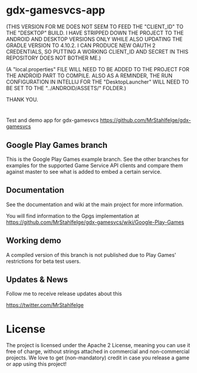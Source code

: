 # gdx-gamesvcs-app

(THIS VERSION FOR ME DOES NOT SEEM TO FEED THE "CLIENT_ID" TO THE "DESKTOP" BUILD.  I HAVE STRIPPED DOWN THE PROJECT TO THE ANDROID AND DESKTOP VERSIONS ONLY WHILE ALSO UPDATING THE GRADLE VERSION TO 4.10.2.  I CAN PRODUCE NEW OAUTH 2 CREDENTIALS, SO PUTTING A WORKING CLIENT_ID AND SECRET IN THIS REPOSITORY DOES NOT BOTHER ME.)

(A "local.properties" FILE WILL NEED TO BE ADDED TO THE PROJECT FOR THE ANDROID PART TO COMPILE.  ALSO AS A REMINDER, THE RUN CONFIGURATION IN INTELLIJ FOR THE "DesktopLauncher" WILL NEED TO BE SET TO THE "../ANDROID/ASSETS/" FOLDER.)

THANK YOU.

#

Test and demo app for gdx-gamesvcs https://github.com/MrStahlfelge/gdx-gamesvcs

## Google Play Games branch

This is the Google Play Games example branch. See the other branches for examples for 
the supported Game Service API clients and compare them against master to see 
what is added to embed a certain service.

## Documentation
See the documentation and wiki at the main project for more information.

You will find information to the Gpgs implementation at
https://github.com/MrStahlfelge/gdx-gamesvcs/wiki/Google-Play-Games

## Working demo
A compiled version of this branch is not published due to Play Games' restrictions for beta test users.

## Updates & News
Follow me to receive release updates about this

https://twitter.com/MrStahlfelge

# License

The project is licensed under the Apache 2 License, meaning you can use it free of charge, without strings attached in commercial and non-commercial projects. We love to get (non-mandatory) credit in case you release a game or app using this project!
